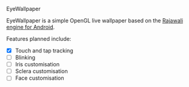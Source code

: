 EyeWallpaper

EyeWallpaper is a simple OpenGL live wallpaper based on the [Rajawali engine for Android](https://github.com/MasDennis/Rajawali).

Features planned include:

- [x] Touch and tap tracking
- [ ] Blinking
- [ ] Iris customisation
- [ ] Sclera customisation
- [ ] Face customisation